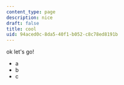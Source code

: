 ```yaml
---
content_type: page
description: nice
draft: false
title: cool
uid: 94aced0c-8da5-40f1-b052-c8c78ed8191b
---
```

ok let's go!

- a
- b
- c